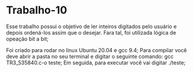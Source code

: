 # Trabalho-10
Esse trabalho possui o objetivo de ler inteiros digitados pelo usuário e depois ordená-los assim que o desejar. Fara tal, foi utilizada lógica de opeação bit a bit;

Foi criado para rodar no linux Ubuntu 20.04 e gcc 9.4;
Para compilar você deve abrir a pasta no seu terminal e digitar o seguinte comando: gcc TR3_535840.c-o teste;
Em seguida, para executar você vai digitar ./teste;
